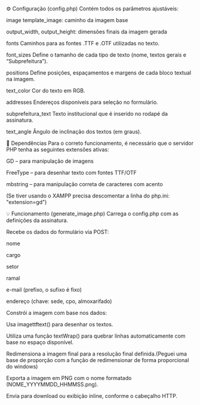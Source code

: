 ⚙️ Configuração (config.php)
Contém todos os parâmetros ajustáveis:

image
template_image: caminho da imagem base

output_width, output_height: dimensões finais da imagem gerada

fonts
Caminhos para as fontes .TTF e .OTF utilizadas no texto.

font_sizes
Define o tamanho de cada tipo de texto (nome, textos gerais e “Subprefeitura”).

positions
Define posições, espaçamentos e margens de cada bloco textual na imagem.

text_color
Cor do texto em RGB.

addresses
Endereços disponíveis para seleção no formulário.

subprefeitura_text
Texto institucional que é inserido no rodapé da assinatura.

text_angle
Ângulo de inclinação dos textos (em graus).

🧠 Dependências
Para o correto funcionamento, é necessário que o servidor PHP tenha as seguintes extensões ativas:

GD – para manipulação de imagens

FreeType – para desenhar texto com fontes TTF/OTF

mbstring – para manipulação correta de caracteres com acento

(Se tiver usando o XAMPP precisa descomentar a linha do php.ini: "extension=gd")

💡 Funcionamento (generate_image.php)
Carrega o config.php com as definições da assinatura.

Recebe os dados do formulário via POST:

nome

cargo

setor

ramal

e-mail (prefixo, o sufixo é fixo)

endereço (chave: sede, cpo, almoxarifado)

Constrói a imagem com base nos dados:

Usa imagettftext() para desenhar os textos.

Utiliza uma função textWrap() para quebrar linhas automaticamente com base no espaço disponível.

Redimensiona a imagem final para a resolução final definida.(Peguei uma base de proporção com a função de redimensionar de forma proporcional do windows)

Exporta a imagem em PNG com o nome formatado (NOME_YYYYMMDD_HHMMSS.png).

Envia para download ou exibição inline, conforme o cabeçalho HTTP.
